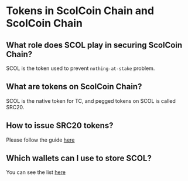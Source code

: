 # Tokens in ScolCoin Chain and ScolCoin Chain

## What role does SCOL play in securing ScolCoin Chain?

SCOL is the token used to prevent `nothing-at-stake` problem.

## What are tokens on ScolCoin Chain?

SCOL is the native token for TC, and pegged tokens on SCOL is called SRC20.

## How to issue SRC20 tokens?

Please follow the guide [here](../../smart-chain/developer/issue-SRC20.md)

## Which wallets can I use to store SCOL?

You can see the list [here](../../wallets.md)
